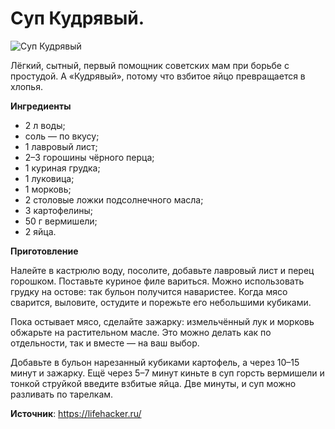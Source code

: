 # Суп Кудрявый.

![Суп Кудрявый](/images/Kulinar/Soup/sup-kudri.jpg 'Суп Кудрявый')

Лёгкий, сытный, первый помощник советских мам при борьбе с простудой. А «Кудрявый», потому что взбитое яйцо превращается в хлопья.

**Ингредиенты**

- 2 л воды;
- соль — по вкусу;
- 1 лавровый лист;
- 2–3 горошины чёрного перца;
- 1 куриная грудка;
- 1 луковица;
- 1 морковь;
- 2 столовые ложки подсолнечного масла;
- 3 картофелины;
- 50 г вермишели;
- 2 яйца.

**Приготовление**

Налейте в кастрюлю воду, посолите, добавьте лавровый лист и перец горошком. Поставьте куриное филе вариться. Можно использовать грудку на остове: так бульон получится наваристее. Когда мясо сварится, выловите, остудите и порежьте его небольшими кубиками.

Пока остывает мясо, сделайте зажарку: измельчённый лук и морковь обжарьте на растительном масле. Это можно делать как по отдельности, так и вместе — на ваш выбор.

Добавьте в бульон нарезанный кубиками картофель, а через 10–15 минут и зажарку. Ещё через 5–7 минут киньте в суп горсть вермишели и тонкой струйкой введите взбитые яйца. Две минуты, и суп можно разливать по тарелкам.

**Источник**: https://lifehacker.ru/
